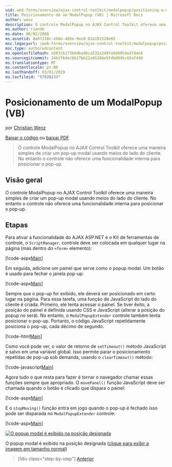 ```yaml
---
uid: web-forms/overview/ajax-control-toolkit/modalpopup/positioning-a-modalpopup-vb
title: Posicionamento de um ModalPopup (VB) | Microsoft Docs
author: wenz
description: O controle ModalPopup no AJAX Control Toolkit oferece uma maneira simples de criar um pop-up modal usando meios do lado do cliente. No entanto o controle não tem um...
ms.author: riande
ms.date: 06/02/2008
ms.assetid: 8a07210c-eb0e-485e-9ee8-82a101520e65
msc.legacyurl: /web-forms/overview/ajax-control-toolkit/modalpopup/positioning-a-modalpopup-vb
msc.type: authoredcontent
ms.openlocfilehash: a507cb173b6dba96ca532a249fa9d495ded7d4e8
ms.sourcegitcommit: 24b1f6decbb17bb22a45166e5fdb0845c65af498
ms.translationtype: MT
ms.contentlocale: pt-BR
ms.lasthandoff: 03/01/2019
ms.locfileid: "57028233"
---
```

<a name="positioning-a-modalpopup-vb"></a>Posicionamento de um ModalPopup (VB)
====================
por [Christian Wenz](https://github.com/wenz)

[Baixar o código](http://download.microsoft.com/download/2/4/0/24052038-f942-4336-905b-b60ae56f0dd5/ModalPopup4.vb.zip) ou [baixar PDF](http://download.microsoft.com/download/b/6/a/b6ae89ee-df69-4c87-9bfb-ad1eb2b23373/modalpopup4VB.pdf)

> O controle ModalPopup no AJAX Control Toolkit oferece uma maneira simples de criar um pop-up modal usando meios do lado do cliente. No entanto o controle não oferece uma funcionalidade interna para posicionar o pop-up.


## <a name="overview"></a>Visão geral

O controle ModalPopup no AJAX Control Toolkit oferece uma maneira simples de criar um pop-up modal usando meios do lado do cliente. No entanto o controle não oferece uma funcionalidade interna para posicionar o pop-up.

## <a name="steps"></a>Etapas

Para ativar a funcionalidade do AJAX ASP.NET e o Kit de ferramentas de controle, o `ScriptManager`. controle deve ser colocada em qualquer lugar na página (mas dentro do `<form>` elemento):

[!code-aspx[Main](positioning-a-modalpopup-vb/samples/sample1.aspx)]

Em seguida, adicione um painel que serve como o popup modal. Um botão é usado para fechar o janela pop-up:

[!code-aspx[Main](positioning-a-modalpopup-vb/samples/sample2.aspx)]

Sempre que o pop-up for exibido, ele deverá ser posicionado em certo lugar na página. Para essa tarefa, uma função de JavaScript do lado do cliente é criada. Primeiro, ele tenta acessar o painel. Se tiver êxito, a posição do painel é definida usando CSS e JavaScript (alterar a posição do popup no será). No entanto, o `ModalPopupExtender` controle também tenta posicionar o pop-up. Portanto, o código JavaScript repetidamente posiciona o pop-up, cada décimo de segundo.

[!code-html[Main](positioning-a-modalpopup-vb/samples/sample3.html)]

Como você pode ver, o valor de retorno de `setTimeout()` método JavaScript é salvo em uma variável global. Isso permite parar o posicionamento repetidas de pop-up sob demanda, usando o `clearTimeout()` método:

[!code-javascript[Main](positioning-a-modalpopup-vb/samples/sample4.js)]

Agora tudo o que resta para fazer é tornar o navegador chamar essas funções sempre que apropriado. O `movePanel()` função JavaScript deve ser chamada quando o botão é clicado que dispara o painel:

[!code-aspx[Main](positioning-a-modalpopup-vb/samples/sample5.aspx)]

E o `stopMoving()` função entra em jogo quando o pop-up é fechado isso pode ser disparada no `ModalPopupExtender` controle:

[!code-aspx[Main](positioning-a-modalpopup-vb/samples/sample6.aspx)]


[![O popup modal é exibido na posição designada](positioning-a-modalpopup-vb/_static/image2.png)](positioning-a-modalpopup-vb/_static/image1.png)

O popup modal é exibido na posição designada ([clique para exibir a imagem em tamanho normal](positioning-a-modalpopup-vb/_static/image3.png))

> [!div class="step-by-step"]
> [Anterior](handling-postbacks-from-a-modalpopup-vb.md)
